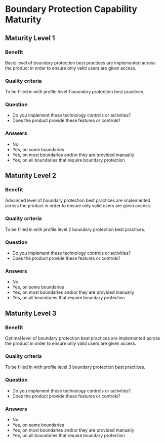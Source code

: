 # Boundary Protection Capability Maturity

## Maturity Level 1

### Benefit

Basic level of boundary protection best practices are implemented across the product in order to ensure only valid users are given access.

### Quality criteria

To be filled in with profile level 1 boundary protection best practices.

### Question

- Do you implement these technology controls or activities?
- Does the product provide these features or controls?

### Answers

- No
- Yes, on some boundaries 
- Yes, on most boundaries and/or they are provided manually
- Yes, on all boundaries that require boundary protection

## Maturity Level 2

### Benefit

Advanced level of boundary protection best practices are implemented across the product in order to ensure only valid users are given access.

### Quality criteria

To be filled in with profile level 2 boundary protection best practices.

### Question

- Do you implement these technology controls or activities?
- Does the product provide these features or controls?

### Answers

- No
- Yes, on some boundaries 
- Yes, on most boundaries and/or they are provided manually
- Yes, on all boundaries that require boundary protection

## Maturity Level 3

### Benefit

Optimal level of boundary protection best practices are implemented across the product in order to ensure only valid users are given access.

### Quality criteria

To be filled in with profile level 3 boundary protection best practices.

### Question

- Do you implement these technology controls or activities?
- Does the product provide these features or controls?

### Answers

- No
- Yes, on some boundaries 
- Yes, on most boundaries and/or they are provided manually
- Yes, on all boundaries that require boundary protection

